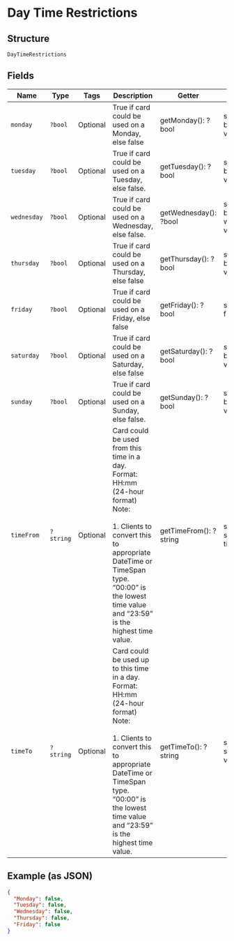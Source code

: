 
# Day Time Restrictions

## Structure

`DayTimeRestrictions`

## Fields

| Name | Type | Tags | Description | Getter | Setter |
|  --- | --- | --- | --- | --- | --- |
| `monday` | `?bool` | Optional | True if card could be used on a Monday, else false | getMonday(): ?bool | setMonday(?bool monday): void |
| `tuesday` | `?bool` | Optional | True if card could be used on a Tuesday, else false. | getTuesday(): ?bool | setTuesday(?bool tuesday): void |
| `wednesday` | `?bool` | Optional | True if card could be used on a Wednesday, else false. | getWednesday(): ?bool | setWednesday(?bool wednesday): void |
| `thursday` | `?bool` | Optional | True if card could be used on a Thursday, else false | getThursday(): ?bool | setThursday(?bool thursday): void |
| `friday` | `?bool` | Optional | True if card could be used on a Friday, else false | getFriday(): ?bool | setFriday(?bool friday): void |
| `saturday` | `?bool` | Optional | True if card could be used on a Saturday, else false | getSaturday(): ?bool | setSaturday(?bool saturday): void |
| `sunday` | `?bool` | Optional | True if card could be used on a Sunday, else false. | getSunday(): ?bool | setSunday(?bool sunday): void |
| `timeFrom` | `?string` | Optional | Card could be used from this time in a day.<br>Format: HH:mm (24-hour format)<br>Note:<br><br>1. Clients to convert this to appropriate DateTime or TimeSpan type.<br>   “00:00” is the lowest time value and “23:59” is the highest time value. | getTimeFrom(): ?string | setTimeFrom(?string timeFrom): void |
| `timeTo` | `?string` | Optional | Card could be used up to this time in a day.<br>Format: HH:mm (24-hour format)<br>Note:<br><br>1. Clients to convert this to appropriate DateTime or TimeSpan type.<br>   “00:00” is the lowest time value and “23:59” is the highest time value. | getTimeTo(): ?string | setTimeTo(?string timeTo): void |

## Example (as JSON)

```json
{
  "Monday": false,
  "Tuesday": false,
  "Wednesday": false,
  "Thursday": false,
  "Friday": false
}
```

